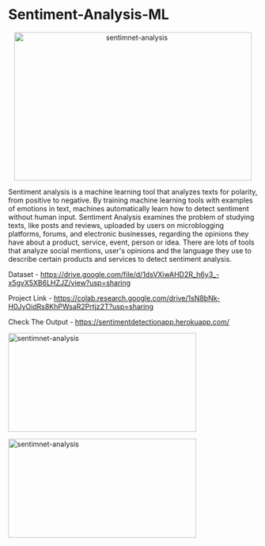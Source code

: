 # Sentiment-Analysis-ML
<p align="center">
<img src="https://www.kdnuggets.com/images/sentiment-fig-1-689.jpg" alt='sentimnet-analysis' height=300 width=480> </a></p>


Sentiment analysis is a machine learning tool that analyzes texts for polarity, from positive to negative. By training machine 
learning tools with examples of emotions in text, machines automatically learn how to detect sentiment without human input. Sentiment Analysis examines the problem of studying texts, like posts and reviews, uploaded by users on microblogging platforms, forums, and electronic businesses, regarding the opinions they have about a product, service, event, person or idea. There are lots of tools that analyze social mentions, user's opinions and the language they use to describe certain products and services to detect sentiment analysis.


Dataset - https://drive.google.com/file/d/1dsVXiwAHD2R_h6y3_-x5gvX5XB6LHZJZ/view?usp=sharing

Project Link - https://colab.research.google.com/drive/1sN8bNk-H0JyOidRs8KhPWsaR2Prtjz2T?usp=sharing


Check The Output - https://sentimentdetectionapp.herokuapp.com/


<p align="left">
<img src="https://i.im.ge/2021/07/01/uhd3c.png" alt='sentimnet-analysis' height=200 width=380></a></p>
<p align='left'>
<img src="https://i.im.ge/2021/07/01/uhq4L.png"alt='sentimnet-analysis' height=200 width=380> </a></p>

